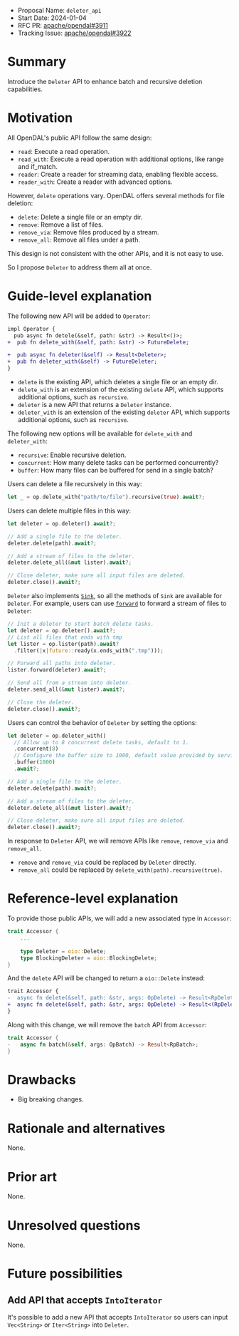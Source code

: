 - Proposal Name: `deleter_api`
- Start Date: 2024-01-04
- RFC PR: [apache/opendal#3911](https://github.com/apache/opendal/pull/3911)
- Tracking Issue: [apache/opendal#3922](https://github.com/apache/opendal/issues/3922)

# Summary

Introduce the `Deleter` API to enhance batch and recursive deletion capabilities.

# Motivation

All OpenDAL's public API follow the same design:

- `read`: Execute a read operation.
- `read_with`: Execute a read operation with additional options, like range and if_match.
- `reader`: Create a reader for streaming data, enabling flexible access.
- `reader_with`: Create a reader with advanced options.

However, `delete` operations vary. OpenDAL offers several methods for file deletion:

- `delete`: Delete a single file or an empty dir.
- `remove`: Remove a list of files.
- `remove_via`: Remove files produced by a stream.
- `remove_all`: Remove all files under a path.

This design is not consistent with the other APIs, and it is not easy to use.

So I propose `Deleter` to address them all at once.

# Guide-level explanation

The following new API will be added to `Operator`:

```diff
impl Operator {
  pub async fn detele(&self, path: &str) -> Result<()>;
+  pub fn delete_with(&self, path: &str) -> FutureDelete;

+  pub async fn deleter(&self) -> Result<Deleter>;
+  pub fn deleter_with(&self) -> FutureDeleter;
}
```

- `delete` is the existing API, which deletes a single file or an empty dir.
- `delete_with` is an extension of the existing `delete` API, which supports additional options, such as `recursive`.
- `deleter` is a new API that returns a `Deleter` instance.
- `deleter_with` is an extension of the existing `deleter` API, which supports additional options, such as `recursive`.

The following new options will be available for `delete_with` and `deleter_with`:

- `recursive`: Enable recursive deletion.
- `concurrent`: How many delete tasks can be performed concurrently?
- `buffer`: How many files can be buffered for send in a single batch?

Users can delete a file recursively in this way:

```rust
let _ = op.delete_with("path/to/file").recursive(true).await?;
```

Users can delete multiple files in this way:


```rust
let deleter = op.deleter().await?;

// Add a single file to the deleter.
deleter.delete(path).await?;

// Add a stream of files to the deleter.
deleter.delete_all(&mut lister).await?;

// Close deleter, make sure all input files are deleted.
deleter.close().await?;
```

`Deleter` also implements [`Sink`](https://docs.rs/futures/latest/futures/sink/trait.Sink.html), so all the methods of `Sink` are available for `Deleter`. For example, users can use [`forward`](https://docs.rs/futures/latest/futures/stream/trait.StreamExt.html#method.forward) to forward a stream of files to `Deleter`:

```rust
// Init a deleter to start batch delete tasks.
let deleter = op.deleter().await?;
// List all files that ends with tmp
let lister = op.lister(path).await?
  .filter(|x|future::ready(x.ends_with(".tmp")));

// Forward all paths into deleter.
lister.forward(deleter).await?;

// Send all from a stream into deleter.
deleter.send_all(&mut lister).await?;

// Close the deleter.
deleter.close().await?;
```

Users can control the behavior of `Deleter` by setting the options:

```rust
let deleter = op.deleter_with()
  // Allow up to 8 concurrent delete tasks, default to 1.
  .concurrent(8)
  // Configure the buffer size to 1000, default value provided by services.
  .buffer(1000)
  .await?;

// Add a single file to the deleter.
deleter.delete(path).await?;

// Add a stream of files to the deleter.
deleter.delete_all(&mut lister).await?;

// Close deleter, make sure all input files are deleted.
deleter.close().await?;
```

In response to `Deleter` API, we will remove APIs like `remove`, `remove_via` and `remove_all`.

- `remove` and `remove_via` could be replaced by `Deleter` directly.
- `remove_all` could be replaced by `delete_with(path).recursive(true)`.

# Reference-level explanation

To provide those public APIs, we will add a new associated type in `Accessor`:

```rust
trait Accessor {
    ...
    
    type Deleter = oio::Delete;
    type BlockingDeleter = oio::BlockingDelete;
}
```

And the `delete` API will be changed to return a `oio::Delete` instead:

```diff
trait Accessor {
-  async fn delete(&self, path: &str, args: OpDelete) -> Result<RpDelete>;
+  async fn delete(&self, path: &str, args: OpDelete) -> Result<(RpDelete, Self::Deleter)>;
}
```

Along with this change, we will remove the `batch` API from `Accessor`:

```rust
trait Accessor {
-   async fn batch(&self, args: OpBatch) -> Result<RpBatch>;
}
```

# Drawbacks

- Big breaking changes.


# Rationale and alternatives

None.

# Prior art

None.

# Unresolved questions

None.

# Future possibilities

## Add API that accepts `IntoIterator`

It's possible to add a new API that accepts `IntoIterator` so users can input `Vec<String>` or `Iter<String>` into `Deleter`.
